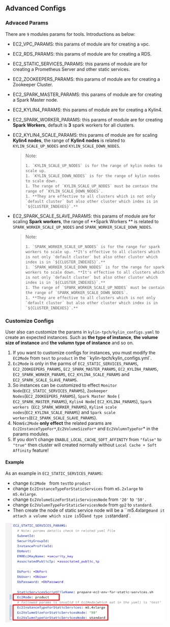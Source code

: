 ## Advanced Configs

### Advaced Params

There are `9` modules params for tools.  Introductions as below:

- EC2_VPC_PARAMS: this params of module are for creating a vpc.

- EC2_RDS_PARAMS: this params of module are for creating a RDS.

- EC2_STATIC_SERVICES_PARAMS: this params of module are for creating a Prometheus Server and other static services.

- EC2_ZOOKEEPERS_PARAMS: this params of module are for creating a Zookeeper Cluster.

- EC2_SPARK_MASTER_PARAMS: this params of module are for creating a Spark Master node.

- EC2_KYLIN4_PARAMS: this params of module are for creating a Kylin4.

- EC2_SPARK_WORKER_PARAMS: this params of module are for creating **Spark Workers**, default is **3** spark workers for all clusters.

- EC2_KYLIN4_SCALE_PARAMS: this params of module are for scaling **Kylin4 nodes**, the range of **Kylin4 nodes** is related to `KYLIN_SCALE_UP_NODES` and `KYLIN_SCALE_DOWN_NODES`.

  > Note:
  >
  > 	1. `KYLIN_SCALE_UP_NODES` is for the range of kylin nodes to scale up. 
  > 	1. `KYLIN_SCALE_DOWN_NODES` is for the range of kylin nodes to scale down.
  > 	1. The range of `KYLIN_SCALE_UP_NODES` must be contain the range of `KYLIN_SCALE_DOWN_NODES`.
  > 	1. **They are effective to all clusters which is not only `default cluster` but also other cluster which index is in `${CLUSTER_INDEXES}`.**

- EC2_SPARK_SCALE_SLAVE_PARAMS: this params of module are for scaling **Spark workers**, the range of **Spark Workers ** is related to `SPARK_WORKER_SCALE_UP_NODES` and `SPARK_WORKER_SCALE_DOWN_NODES`.

  > Note:
  >
  > 	1. `SPARK_WORKER_SCALE_UP_NODES` is for the range for spark workers to scale up. **It's effective to all clusters which is not only `default cluster` but also other cluster which index is in `${CLUSTER_INDEXES}`.**
  > 	1. `SPARK_WORKER_SCALE_DOWN_NODES` is for the range for spark workers to scale down. **It's effective to all clusters which is not only `default cluster` but also other cluster which index is in `${CLUSTER_INDEXES}`.**
  > 	1. The range of `SPARK_WORKER_SCALE_UP_NODES` must be contain the range of `SPARK_WORKER_SCALE_DOWN_NODES`.
  > 	1. **They are effective to all clusters which is not only `default cluster` but also other cluster which index is in `${CLUSTER_INDEXES}`.**

### Customize Configs

User also can customize the params in `kylin-tpch/kylin_configs.yaml` to create an expected instances. Such as **the type of instance**, **the volume size of instance** and **the volumn type of instance** and so on.

1. If you want to customize configs for instances, you must modify the `EC2Mode` from `test` to `product` in the ``kylin-tpch/kylin_configs.yml`.
2. `Ec2Mode` is only in the parms of `EC2_STATIC_SERVICES_PARAMS`, `EC2_ZOOKEEPERS_PARAMS`, `EC2_SPARK_MASTER_PARAMS`, `EC2_KYLIN4_PARAMS`, `EC2_SPARK_WORKER_PARAMS`, `EC2_KYLIN4_SCALE_PARAMS` and `EC2_SPARK_SCALE_SLAVE_PARAMS`.
3. So instances can be customized to effect `Monitor Node`(`EC2_STATIC_SERVICES_PARAMS`), `Zookeeper Nodes`(`EC2_ZOOKEEPERS_PARAMS`), `Spark Master Node` ( `EC2_SPARK_MASTER_PARAMS`), `Kylin4 Node`( `EC2_KYLIN4_PARAMS`), `Spark workers `(`EC2_SPARK_WORKER_PARAMS`), `Kylin4 scale nodes`(`EC2_KYLIN4_SCALE_PARAMS`) and `Spark scale workers`(`EC2_SPARK_SCALE_SLAVE_PARAMS`).
4. Now`Ec2Mode` **only effect** the related params are `Ec2InstanceTypeFor*`,`Ec2VolumeSizeFor*`  and `Ec2VolumnTypeFor`* in the params modules.
5. If you don't change `ENABLE_LOCAL_CACHE_SOFT_AFFINITY` from `"false"` to `"true"` then cluster will created normally without `Local Cache + Soft Affinity` feature!



#### Example

As an example in `EC2_STATIC_SERVICES_PARAMS`:

- change `Ec2Mode `  from `test`to `product`
- change `Ec2InstanceTypeForStaticServices`  from `m5.2xlarge` to `m5.4xlarge`.
- change `Ec2VolumeSizeForStaticServicesNode`  from `'20'` to `'50'.`
- change `Ec2VolumnTypeForStaticServicesNode` from `gp2` to `standard`.
- Then create the node of static service node will be a ``m5.4xlarge` and it attach a volume which size is `50` and type is `standard`.

![static service params](../images/staticserviceparam.png)

